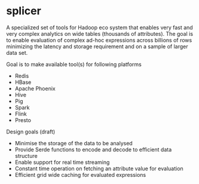 # splicer
A specialized set of tools for Hadoop eco system that enables very fast and very complex analytics on wide tables (thousands of attributes). The goal is to enable evaluation of complex ad-hoc expressions across billions of rows minimizing the latency and storage requirement and on a sample of larger data set. 

Goal is to make available tool(s) for following platforms

* Redis
* HBase
* Apache Phoenix
* Hive
* Pig
* Spark
* Flink
* Presto

Design goals (draft)
* Minimise the storage of the data to be analysed 
* Provide Serde functions to encode and decode to efficient data structure
* Enable support for real time streaming
* Constant time operation on fetching an attribute value for evaluation
* Efficient grid wide caching for evaluated expressions
